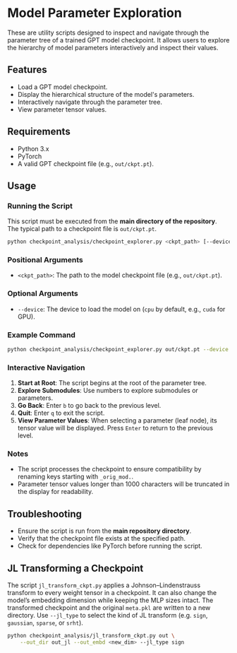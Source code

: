 # Model Parameter Exploration

These are utility scripts designed to inspect and navigate through the parameter
tree of a trained GPT model checkpoint. It allows users to explore the hierarchy
of model parameters interactively and inspect their values.

## Features

- Load a GPT model checkpoint.
- Display the hierarchical structure of the model's parameters.
- Interactively navigate through the parameter tree.
- View parameter tensor values.

## Requirements

- Python 3.x
- PyTorch
- A valid GPT checkpoint file (e.g., `out/ckpt.pt`).

## Usage

### Running the Script

This script must be executed from the **main directory of the repository**. The
typical path to a checkpoint file is `out/ckpt.pt`.

```bash
python checkpoint_analysis/checkpoint_explorer.py <ckpt_path> [--device <device>]
```

### Positional Arguments

- `<ckpt_path>`: The path to the model checkpoint file (e.g., `out/ckpt.pt`).

### Optional Arguments

- `--device`: The device to load the model on (`cpu` by default, e.g., `cuda` for GPU).

### Example Command

```bash
python checkpoint_analysis/checkpoint_explorer.py out/ckpt.pt --device cuda
```

### Interactive Navigation

1. **Start at Root**: The script begins at the root of the parameter tree.
2. **Explore Submodules**: Use numbers to explore submodules or parameters.
3. **Go Back**: Enter `b` to go back to the previous level.
4. **Quit**: Enter `q` to exit the script.
5. **View Parameter Values**: When selecting a parameter (leaf node), its tensor value will be displayed. Press `Enter` to return to the previous level.

### Notes

- The script processes the checkpoint to ensure compatibility by renaming keys starting with `_orig_mod.`.
- Parameter tensor values longer than 1000 characters will be truncated in the display for readability.

## Troubleshooting

- Ensure the script is run from the **main repository directory**.
- Verify that the checkpoint file exists at the specified path.
- Check for dependencies like PyTorch before running the script.

## JL Transforming a Checkpoint

The script `jl_transform_ckpt.py` applies a Johnson–Lindenstrauss transform to
every weight tensor in a checkpoint. It can also change the model’s embedding
dimension while keeping the MLP sizes intact. The transformed checkpoint and the
original `meta.pkl` are written to a new directory. Use `--jl_type` to select the
kind of JL transform (e.g. `sign`, `gaussian`, `sparse`, or `srht`).

```bash
python checkpoint_analysis/jl_transform_ckpt.py out \
    --out_dir out_jl --out_embd <new_dim> --jl_type sign
```

